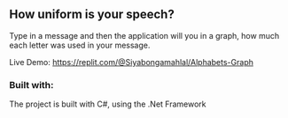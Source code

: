 ## How uniform is your speech?
Type in a message and then the application will you in a graph, how much each letter was used in your message.

Live Demo: https://replit.com/@Siyabongamahlal/Alphabets-Graph

### Built with:
The project is built with C#, using the .Net Framework
